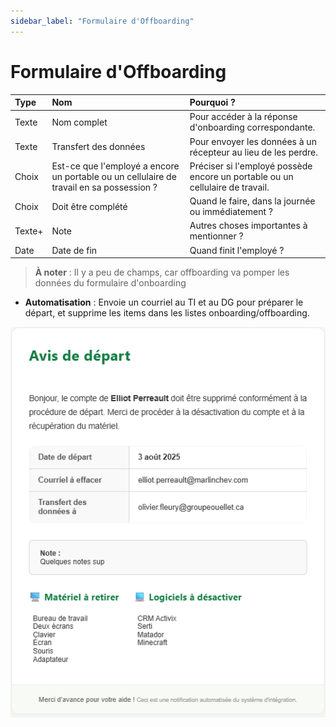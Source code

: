 ```yaml
---
sidebar_label: "Formulaire d'Offboarding"
---
```


# Formulaire d'Offboarding

| Type    | Nom                  | Pourquoi ?                                                   |
| :------ | :------------------- | :----------------------------------------------------------- |
| Texte   | Nom complet          | Pour accéder à la réponse d'onboarding correspondante.       |
| Texte   | Transfert des données | Pour envoyer les données à un récepteur au lieu de les perdre. |
| Choix   | Est-ce que l'employé a encore un portable ou un cellulaire de travail en sa possession ? | Préciser si l'employé possède encore un portable ou un cellulaire de travail. |
| Choix   | Doit être complété   | Quand le faire, dans la journée ou immédiatement ?           |
| Texte+  | Note                 | Autres choses importantes à mentionner ?                     |
| Date    | Date de fin          | Quand finit l'employé ?                                      |

> **À noter** : Il y a peu de champs, car offboarding va pomper les données du formulaire d'onboarding

* **Automatisation** : Envoie un courriel au TI et au DG pour préparer le départ, et supprime les items dans les listes onboarding/offboarding. 

![Exemple d'email d'offboarding](/img/email-offboarding.png) 